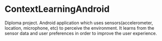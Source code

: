 # ContextLearningAndroid

Diploma project.
Android application which uses sensors(accelerometer, location, microphone, etc) to perceive the environment. It learns from the sensor data and user preferences in order to improve the user experience.
